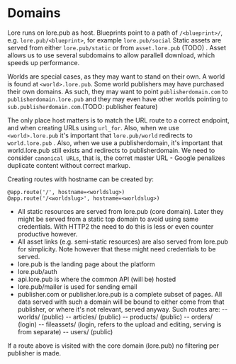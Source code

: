 Domains
==================================================================

Lore runs on lore.pub as host. Blueprints point to a path of `/<blueprint>/`, e.g. `lore.pub/<blueprint>`, for example `lore.pub/social`
Static assets are served from either `lore.pub/static` or from `asset.lore.pub` (TODO) . Asset allows us to use several subdomains to allow parallell download, which speeds up performance.

Worlds are special cases, as they may want to stand on their own. A world is found at `<world>.lore.pub`. Some world publishers may have purchased their own domains. As such, they may want to point `publisherdomain.com` to `publisherdomain.lore.pub` and they may even have other worlds pointing to `sub.publisherdomain.com`.(TODO: publisher feature)

The only place host matters is to match the URL route to a correct endpoint, and when creating URLs using `url_for`. Also, when we use `<world>.lore.pub` it's important that `lore.pub/world` redirects to `world.lore.pub` . Also, when we use a publisherdomain, it's important that world.lore.pub still exists and redirects to publisherdomain. We need to consider `canonical URLs`, that is, the corret master URL - Google penalizes duplicate content without correct markup.

Creating routes with hostname can be created by:

    @app.route('/', hostname=<worldslug>)
    @app.route('/<worldslug>', hostname=<worldslug>)


- All static resources are served from lore.pub (core domain). Later they might be served from a static top domain to
avoid using same credentials. With HTTP2 the need to do this is less or even counter productive however.
- All asset links (e.g. semi-static resources) are also served from lore.pub for simplicity. Note however that these might
need credentials to be served.
- lore.pub is the landing page about the platform
- lore.pub/auth
- api.lore.pub is where the common API (will be) hosted
- lore.pub/mailer is used for sending email
- publisher.com or publisher.lore.pub is a complete subset of pages. All data served with such a domain will be bound
to either come from that publisher, or where it's not relevant, served anyway. Such routes are:
-- worlds/ (public)
-- articles/ (public)
-- products/ (public)
-- orders/ (login)
-- fileassets/ (login, refers to the upload and editing, serving is from separate)
-- users/ (public)

If a route above is visited with the core domain (lore.pub) no filtering per publisher is made.